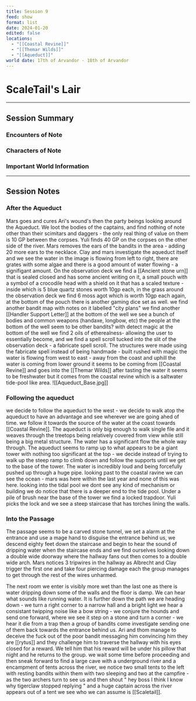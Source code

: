 ```yaml
---
title: Session 9
feed: show
format: list
date: 2024-01-20
edited: false
locations:
  - "[[Coastal Revine]]"
  - "[[Themar Wilds]]"
  - "[[Aqueduct]]"
world date: 17th of Arvandor - 18th of Arvandor
---
```

# ScaleTail's Lair  
-------
## Session Summary
### Encounters of Note

### Characters of Note

### Important World Information 

----
## Session Notes
### After the Aqueduct
Mars goes and cures Ari's wound's then the party beings looking around the Aqueduct. We loot the bodies of the captains, and find nothing of note other than their scimitars and daggers - the only real thing of value on them is 10 GP between the corpses. Yuli finds 40 GP on the corpses on the other side of the river. Mars removes the ears of the bandits in the area - adding 20 more ears to the necklace. Clay and mars investigate the aqueduct itself and we see the water in the image is flowing from left to right, there are grates with some algae and there is a good amount of water flowing - a signifigant amount. 
On the observation deck we find a [[Ancient stone urn]] that is sealed closed and has some ancient writing on it, 
a small pouch with a symbol of a crocodile head with a shield on it that has a scaled texture - inside which is 5 blue quartz stones worth 10gp each, 
in the grass around the observation deck we find 6 moss agot which is worth 10gp each again, 
at the bottom of the pouch there is another gaming dice set as well. 
we find another bandit map with notes on it labelled "city plans"
we find another [[Handler Support Letter]]
at the bottom of the well we see a bunch of bodies and common weapons (handaxe, longbow, etc) the people at the bottom of the well seem to be other bandits?  with detect magic at the bottom of the well we find 2 oils of etherealness- allowing the user to essentially become, and we find a spell scroll tucked into the slit of the observation deck - a fabricate spell scroll.
The structures were made using the fabricate spell instead of being handmade - built rushed with magic
the water is flowing from west to east - away from the coast and uphill the water is coming from lower ground it seems to be coming  from [[Coastal Revine]] and goes into the [[Themar Wilds]] after tasting the water it seems to be freshwater but it comes from the coastal revine which is a saltwater tide-pool like area.
![[Aqueduct_Base.jpg]]
### Following the aqueduct
we decide to follow the aqueduct to the west - we decide to walk atop the aqueduct to have an advantage and see wherever we are going ahed of time. we follow it towards the source of the water at the coast towards [[Coastal Revine]]. The aqueduct is only big enough to walk single file and it weaves through the treetops being relatively covered from view while still being a big metal structure. The water has a significant flow the whole way through.
The aqueduct seems to ramp up to what appears to be a giant tower with nothing too significant at the top - we decide instead of trying to walk up the steep ramp to climb down and follow the supports until we get to the base of the tower.
The water is incredibly loud and being forcefully pushed up through a huge pipe.
looking past to the coastal ravine we can see the ocean - mars was here within the last year and none of this was here. looking into the tidal pool we dont see any kind of mechanism or building we do notice that there is a deeper end to the tide pool.
Under a pile of brush near the base of the tower we find a locked trapdoor. Yuli picks the lock and we see a steep staircase that has torches lining the walls.
### Into the Passage
The passage seems to be a carved stone tunnel, we set a alarm at the entrance and use a mage hand to disguise the entrance behind us, we descend eighty feet down the staircase and begin to hear the sound of dripping water when the staircase ends and we find ourselves looking down a double wide doorway where the hallway fans out then comes to a double wide arch.
Mars notices 3 tripwires in the hallway as Albrecht and Clay trigger the first one and take four piercing damage each the group manages to get through the rest of the wires unharmed. 

The next room we enter is visibly more wet than the last one as there is water dripping down some of the walls and the floor is damp. We can hear what sounds like running water. It is further down the path we are heading down - we turn a right corner to a narrow hall and a bright light we hear a consistant twipping noise like a bow string - we conjure the hounds and send one forward, where we see it step on a stone and turn a corner - we hear it die from a trap then a group of bandits come investigate sending one of them back towards the entrance behind us. Ari and thom manage to deceive the fuck out of the poor bandit messaging him convincing him they are [[rytus]] and they challenge him to traverse the hallway with his eyes closed for a reward. We tell him that his reward will be under his pillow that night and he returns to the group.
we wait some time before proceeding and then sneak forward to find a large cave with a underground river and a encampment of tents across the river, we notice two small tents to the left with resting bandits within them with two sleeping and two at the campfire - as the two archers turn to see us and then shout " hey boss I think I know why tigerclaw stopped replying " and a huge captain across the river appears out of a tent we see who we can assume is [[Scaletail]]. 




